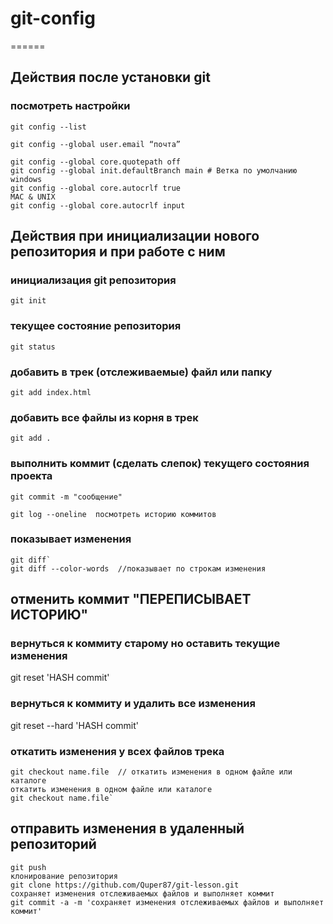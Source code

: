 # git-config
======

## Действия после установки git

### посмотреть настройки

```
git config --list
```

```git config --global user.name “имя”
git config --global user.email “почта”
```


```git config --global core.safecrlf warn
git config --global core.quotepath off
git config --global init.defaultBranch main # Ветка по умолчанию
windows
git config --global core.autocrlf true
MAC & UNIX
git config --global core.autocrlf input
```

## Действия при инициализации нового репозитория и при работе с ним

### инициализация git репозитория
`git init`

### текущее состояние репозитория
`git status`

### добавить в трек (отслеживаемые) файл или папку
`git add index.html`

### добавить все файлы из корня в трек
`git add .`

### выполнить коммит (сделать слепок) текущего состояния проекта
`git commit -m "сообщение"`

`git log --oneline  посмотреть историю коммитов`

### показывает изменения

```shell
git diff`
git diff --color-words  //показывает по строкам изменения
```

## отменить коммит "ПЕРЕПИСЫВАЕТ ИСТОРИЮ"

### вернуться к коммиту старому но оставить текущие изменения
git reset 'HASH commit'

### вернуться к коммиту и удалить все изменения
git reset --hard 'HASH commit'

### откатить изменения у всех файлов трека
```git checkout .  
git checkout name.file  // откатить изменения в одном файле или каталоге
откатить изменения в одном файле или каталоге
git checkout name.file`
```

## отправить изменения в удаленный репозиторий
```
git push 
клонирование репозитория
git clone https://github.com/Quper87/git-lesson.git
сохраняет изменения отслеживаемых файлов и выполняет коммит
git commit -a -m 'сохраняет изменения отслеживаемых файлов и выполняет коммит'
```


